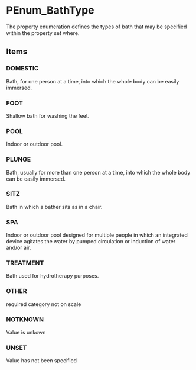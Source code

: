 # PEnum_BathType

The property enumeration defines the types of bath that may be specified within the property set where.
<!-- end of short definition -->


## Items

### DOMESTIC
Bath, for one person at a time, into which the whole body can be easily immersed.

### FOOT
Shallow bath for washing the feet.

### POOL
Indoor or outdoor pool.

### PLUNGE
Bath, usually for more than one person at a time, into which the whole body can be easily immersed.

### SITZ
Bath in which a bather sits as in a chair.

### SPA
Indoor or outdoor pool designed for multiple people in which an integrated device agitates the water by pumped circulation or induction of water and/or air.

### TREATMENT
Bath used for hydrotherapy purposes.

### OTHER
required category not on scale

### NOTKNOWN
Value is unkown

### UNSET
Value has not been specified
